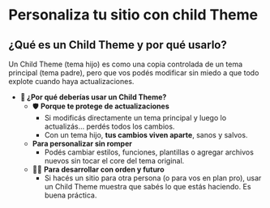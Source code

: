 # Personaliza tu sitio con child Theme

## ¿Qué es un Child Theme y por qué usarlo?
Un Child Theme (tema hijo) es como una copia controlada de un tema principal (tema padre), pero que vos podés modificar sin miedo a que todo explote cuando haya actualizaciones.

- **🧠 ¿Por qué deberías usar un Child Theme?**
    - 🛡️ **Porque te protege de actualizaciones** 
        - Si modificás directamente un tema principal y luego lo actualizás... perdés todos los cambios.
        - Con un tema hijo, **tus cambios viven aparte**, sanos y salvos.
    - **Para personalizar sin romper**
        - Podés cambiar estilos, funciones, plantillas o agregar archivos nuevos sin tocar el core del tema original.
    - 👩‍💻 **Para desarrollar con orden y futuro**
        - Si hacés un sitio para otra persona (o para vos en plan pro), usar un Child Theme muestra que sabés lo que estás haciendo. Es buena práctica.